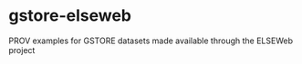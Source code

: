 gstore-elseweb
==============

PROV examples for GSTORE datasets made available through the ELSEWeb project
